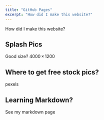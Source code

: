 ```yaml
---
title: "GitHub Pages"
excerpt: "How did I make this website?"
---
```


How did I make this website?


## Splash Pics
Good size? 4000 × 1200

## Where to get free stock pics?
pexels



## Learning Markdown?
See my markdown page

